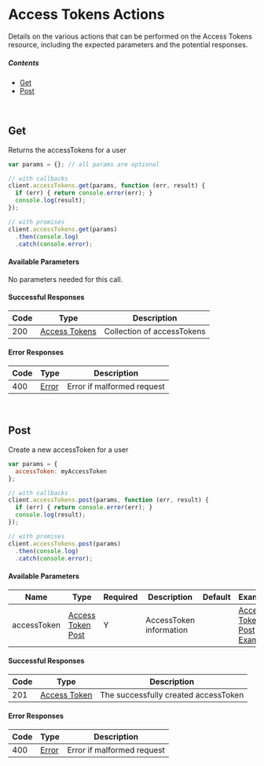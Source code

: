 # Access Tokens Actions

Details on the various actions that can be performed on the
Access Tokens resource, including the expected
parameters and the potential responses.

##### Contents

*   [Get](#get)
*   [Post](#post)

<br/>

## Get

Returns the accessTokens for a user

```javascript
var params = {}; // all params are optional

// with callbacks
client.accessTokens.get(params, function (err, result) {
  if (err) { return console.error(err); }
  console.log(result);
});

// with promises
client.accessTokens.get(params)
  .then(console.log)
  .catch(console.error);
```

#### Available Parameters

No parameters needed for this call.

#### Successful Responses

| Code | Type | Description |
| ---- | ---- | ----------- |
| 200 | [Access Tokens](_schemas.md#access-tokens) | Collection of accessTokens |

#### Error Responses

| Code | Type | Description |
| ---- | ---- | ----------- |
| 400 | [Error](_schemas.md#error) | Error if malformed request |

<br/>

## Post

Create a new accessToken for a user

```javascript
var params = {
  accessToken: myAccessToken
};

// with callbacks
client.accessTokens.post(params, function (err, result) {
  if (err) { return console.error(err); }
  console.log(result);
});

// with promises
client.accessTokens.post(params)
  .then(console.log)
  .catch(console.error);
```

#### Available Parameters

| Name | Type | Required | Description | Default | Example |
| ---- | ---- | -------- | ----------- | ------- | ------- |
| accessToken | [Access Token Post](_schemas.md#access-token-post) | Y | AccessToken information |  | [Access Token Post Example](_schemas.md#access-token-post-example) |

#### Successful Responses

| Code | Type | Description |
| ---- | ---- | ----------- |
| 201 | [Access Token](_schemas.md#access-token) | The successfully created accessToken |

#### Error Responses

| Code | Type | Description |
| ---- | ---- | ----------- |
| 400 | [Error](_schemas.md#error) | Error if malformed request |
